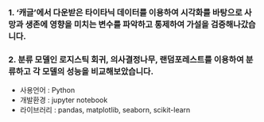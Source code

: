 ### 1. ‘캐글’에서 다운받은 타이타닉 데이터를 이용하여 시각화를 바탕으로 사망과 생존에 영향을 미치는 변수를 파악하고 통제하여 가설을 검증해나갔습니다.
### 2. 분류 모델인 로지스틱 회귀, 의사결정나무, 랜덤포레스트를 이용하여 분류하고 각 모델의 성능을 비교해보았습니다.
- 사용언어 : Python
- 개발환경 : jupyter notebook
- 라이브러리 : pandas, matplotlib, seaborn, scikit-learn
